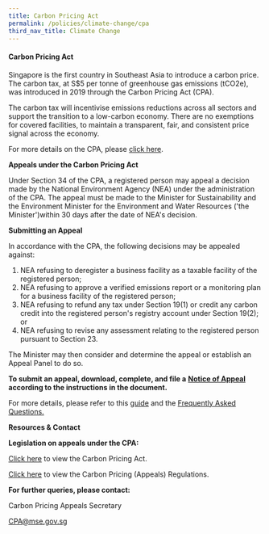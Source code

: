 ```yaml
---  
title: Carbon Pricing Act
permalink: /policies/climate-change/cpa
third_nav_title: Climate Change
---  
```


#### Carbon Pricing Act

Singapore is the first country in Southeast Asia to introduce a carbon price. The carbon tax, at S$5 per tonne of greenhouse gas emissions (tCO2e), was introduced in 2019 through the Carbon Pricing Act (CPA).

The carbon tax will incentivise emissions reductions across all sectors and support the transition to a low-carbon economy. There are no exemptions for covered facilities, to maintain a transparent, fair, and consistent price signal across the economy.

For more details on the CPA, please [click here](https://www.nea.gov.sg/our-services/climate-change-energy-efficiency/climate-change/carbon-tax).

**Appeals under the Carbon Pricing Act**

Under Section 34 of the CPA, a registered person may appeal a decision made by the National Environment Agency (NEA) under the administration of the CPA. The appeal must be made to the Minister for Sustainability and the Environment Minister for the Environment and Water Resources ('the Minister')within 30 days after the date of NEA's decision.

**Submitting an Appeal**

In accordance with the CPA, the following decisions may be appealed against:

1. NEA refusing to deregister a business facility as a taxable facility of the registered person;
2. NEA refusing to approve a verified emissions report or a monitoring plan for a business facility of the registered person;
3. NEA refusing to refund any tax under Section 19(1) or credit any carbon credit into the registered person's registry account under Section 19(2); or
4. NEA refusing to revise any assessment relating to the registered person pursuant to Section 23.

The Minister may then consider and determine the appeal or establish an Appeal Panel to do so.

**To submit an appeal, download, complete, and file a**  [**Notice of Appeal**](/resources/CPA-NOA-template-updated-per-email-2021-01-05.pdf)  **according to the instructions in the document.**

For more details, please refer to this [guide](/resources/Guide-on-how-to-appeal-under-the-Carbon-Pricing-Act-updated-per-email-2021-01-05.pdf) and the [Frequently Asked Questions.](https://www.mse.gov.sg/resources/FAQs-on-How-to-Appeal-Under-the-Carbon-Pricing-Act-(110820).pdf)

**Resources &amp; Contact**

**Legislation on appeals under the CPA:**

[Click here](https://sso.agc.gov.sg/Act/CPA2018) to view the Carbon Pricing Act.

[Click here](https://sso.agc.gov.sg/SL/CPA2018-S532-2020?DocDate=20200630) to view the Carbon Pricing (Appeals) Regulations.

**For further queries, please contact:**

Carbon Pricing Appeals Secretary

[CPA@mse.gov.sg](mailto:CPA@mse.gov.sg)
